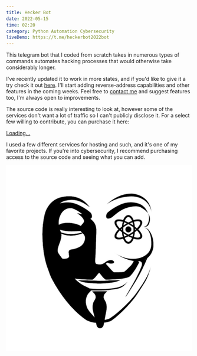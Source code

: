 ```yaml
---
title: Hecker Bot
date: 2022-05-15
time: 02:20
category: Python Automation Cybersecurity
liveDemo: https://t.me/heckerbot2022bot
---
```

This telegram bot that I coded from scratch takes in numerous types of commands automates hacking processes that would otherwise take considerably longer. 

I've recently updated it to work in more states, and if you'd like to give it a try check it out [here](https://t.me/heckerbot2022bot). I'll start adding reverse-address capabilities and other features in the coming weeks. Feel free to [contact me](/contact) and suggest features too, I'm always open to improvements.

The source code is really interesting to look at, however some of the services don't want a lot of traffic so I can't publicly disclose it. For a select few willing to contribute, you can purchase it here:
<div class="gumroad-product-embed"><a href="https://grahamzemel.gumroad.com/l/HeckerBot">Loading...</a></div>

I used a few different services for hosting and such, and it's one of my favorite projects. If you're into cybersecurity, I recommend purchasing access to the source code and seeing what you can add. 

![heckerbot](./heckerbot.png)